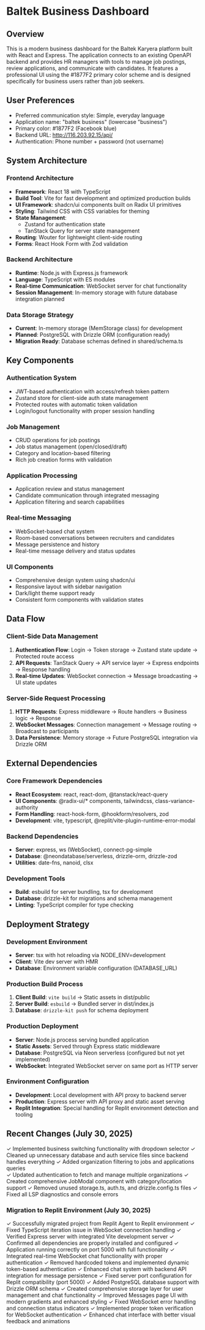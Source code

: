 # Baltek Business Dashboard

## Overview

This is a modern business dashboard for the Baltek Karyera platform built with React and Express. The application connects to an existing OpenAPI backend and provides HR managers with tools to manage job postings, review applications, and communicate with candidates. It features a professional UI using the #1877F2 primary color scheme and is designed specifically for business users rather than job seekers.

## User Preferences

- Preferred communication style: Simple, everyday language
- Application name: "baltek business" (lowercase "business")
- Primary color: #1877F2 (Facebook blue)
- Backend URL: http://116.203.92.15/api/
- Authentication: Phone number + password (not username)

## System Architecture

### Frontend Architecture
- **Framework**: React 18 with TypeScript
- **Build Tool**: Vite for fast development and optimized production builds
- **UI Framework**: shadcn/ui components built on Radix UI primitives
- **Styling**: Tailwind CSS with CSS variables for theming
- **State Management**: 
  - Zustand for authentication state
  - TanStack Query for server state management
- **Routing**: Wouter for lightweight client-side routing
- **Forms**: React Hook Form with Zod validation

### Backend Architecture
- **Runtime**: Node.js with Express.js framework
- **Language**: TypeScript with ES modules
- **Real-time Communication**: WebSocket server for chat functionality
- **Session Management**: In-memory storage with future database integration planned

### Data Storage Strategy
- **Current**: In-memory storage (MemStorage class) for development
- **Planned**: PostgreSQL with Drizzle ORM (configuration ready)
- **Migration Ready**: Database schemas defined in shared/schema.ts

## Key Components

### Authentication System
- JWT-based authentication with access/refresh token pattern
- Zustand store for client-side auth state management
- Protected routes with automatic token validation
- Login/logout functionality with proper session handling

### Job Management
- CRUD operations for job postings
- Job status management (open/closed/draft)
- Category and location-based filtering
- Rich job creation forms with validation

### Application Processing
- Application review and status management
- Candidate communication through integrated messaging
- Application filtering and search capabilities

### Real-time Messaging
- WebSocket-based chat system
- Room-based conversations between recruiters and candidates
- Message persistence and history
- Real-time message delivery and status updates

### UI Components
- Comprehensive design system using shadcn/ui
- Responsive layout with sidebar navigation
- Dark/light theme support ready
- Consistent form components with validation states

## Data Flow

### Client-Side Data Management
1. **Authentication Flow**: Login → Token storage → Zustand state update → Protected route access
2. **API Requests**: TanStack Query → API service layer → Express endpoints → Response handling
3. **Real-time Updates**: WebSocket connection → Message broadcasting → UI state updates

### Server-Side Request Processing
1. **HTTP Requests**: Express middleware → Route handlers → Business logic → Response
2. **WebSocket Messages**: Connection management → Message routing → Broadcast to participants
3. **Data Persistence**: Memory storage → Future PostgreSQL integration via Drizzle ORM

## External Dependencies

### Core Framework Dependencies
- **React Ecosystem**: react, react-dom, @tanstack/react-query
- **UI Components**: @radix-ui/* components, tailwindcss, class-variance-authority
- **Form Handling**: react-hook-form, @hookform/resolvers, zod
- **Development**: vite, typescript, @replit/vite-plugin-runtime-error-modal

### Backend Dependencies
- **Server**: express, ws (WebSocket), connect-pg-simple
- **Database**: @neondatabase/serverless, drizzle-orm, drizzle-zod
- **Utilities**: date-fns, nanoid, clsx

### Development Tools
- **Build**: esbuild for server bundling, tsx for development
- **Database**: drizzle-kit for migrations and schema management
- **Linting**: TypeScript compiler for type checking

## Deployment Strategy

### Development Environment
- **Server**: tsx with hot reloading via NODE_ENV=development
- **Client**: Vite dev server with HMR
- **Database**: Environment variable configuration (DATABASE_URL)

### Production Build Process
1. **Client Build**: `vite build` → Static assets in dist/public
2. **Server Build**: `esbuild` → Bundled server in dist/index.js
3. **Database**: `drizzle-kit push` for schema deployment

### Production Deployment
- **Server**: Node.js process serving bundled application
- **Static Assets**: Served through Express static middleware
- **Database**: PostgreSQL via Neon serverless (configured but not yet implemented)
- **WebSocket**: Integrated WebSocket server on same port as HTTP server

### Environment Configuration
- **Development**: Local development with API proxy to backend server
- **Production**: Express server with API proxy and static asset serving
- **Replit Integration**: Special handling for Replit environment detection and tooling

## Recent Changes (July 30, 2025)
✓ Implemented business switching functionality with dropdown selector
✓ Cleaned up unnecessary database and auth service files since backend handles everything
✓ Added organization filtering to jobs and applications queries  
✓ Updated authentication to fetch and manage multiple organizations
✓ Created comprehensive JobModal component with category/location support
✓ Removed unused storage.ts, auth.ts, and drizzle.config.ts files
✓ Fixed all LSP diagnostics and console errors

### Migration to Replit Environment (July 30, 2025)
✓ Successfully migrated project from Replit Agent to Replit environment
✓ Fixed TypeScript iteration issue in WebSocket connection handling
✓ Verified Express server with integrated Vite development server
✓ Confirmed all dependencies are properly installed and configured
✓ Application running correctly on port 5000 with full functionality
✓ Integrated real-time WebSocket chat functionality with proper authentication
✓ Removed hardcoded tokens and implemented dynamic token-based authentication
✓ Enhanced chat system with backend API integration for message persistence
✓ Fixed server port configuration for Replit compatibility (port 5000)
✓ Added PostgreSQL database support with Drizzle ORM schema
✓ Created comprehensive storage layer for user management and chat functionality
✓ Improved Messages page UI with modern gradients and enhanced styling
✓ Fixed WebSocket error handling and connection status indicators
✓ Implemented proper token verification for WebSocket authentication
✓ Enhanced chat interface with better visual feedback and animations